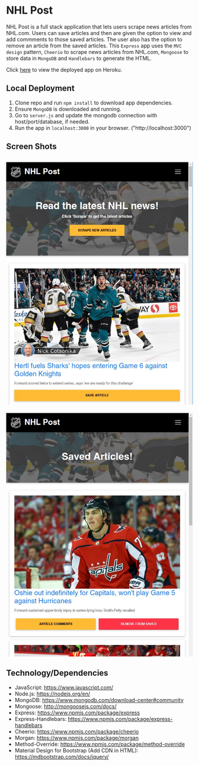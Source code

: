 # NHL Post

NHL Post is a full stack application that lets users scrape news articles from NHL.com. Users can save articles and then are given the option to view and add commments to those saved articles. The user also has the option to remove an article from the saved articles. This `Express` app uses the `MVC design` pattern, `Cheerio` to scrape news articles from NHL.com, `Mongoose` to store data in `MongoDB` and `Handlebars` to generate the HTML. 

Click [here]( ) to view the deployed app on Heroku.

## Local Deployment
1. Clone repo and run `npm install` to download app dependencies.
2. Ensure `MongoDB` is downloaded and running.
3. Go to `server.js` and update the mongodb connection with host/port/database, if needed.
4. Run the app in `localhost:3000` in your browser. ("http://localhost:3000")

## Screen Shots
![screenshot](screenshot.jpg)
---
![screenshot2](screenshot2.jpg)

## Technology/Dependencies 
* JavaScript: https://www.javascript.com/
* Node.js: https://nodejs.org/en/
* MongoDB: https://www.mongodb.com/download-center#community
* Mongoose: http://mongoosejs.com/docs/
* Express: https://www.npmjs.com/package/express
* Express-Handlebars: https://www.npmjs.com/package/express-handlebars
* Cheerio: https://www.npmjs.com/package/cheerio
* Morgan: https://www.npmjs.com/package/morgan
* Method-Override: https://www.npmjs.com/package/method-override
* Material Design for Bootstrap (Add CDN in HTML): https://mdbootstrap.com/docs/jquery/
